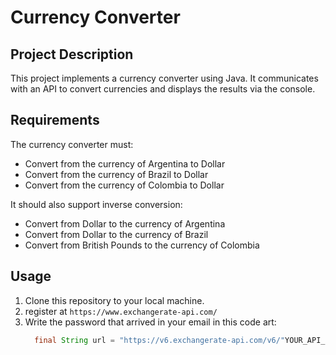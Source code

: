 # Currency Converter

## Project Description

This project implements a currency converter using Java. It communicates with an API to convert currencies and displays the results via the console.

## Requirements

The currency converter must:

- Convert from the currency of Argentina to Dollar
- Convert from the currency of Brazil to Dollar
- Convert from the currency of Colombia to Dollar

It should also support inverse conversion:

- Convert from Dollar to the currency of Argentina
- Convert from Dollar to the currency of Brazil
- Convert from British Pounds to the currency of Colombia

## Usage
1. Clone this repository to your local machine.
2. register at `https://www.exchangerate-api.com/`
3. Write the password that arrived in your email in this code art:
   ```Java
     final String url = "https://v6.exchangerate-api.com/v6/"YOUR_API_KEY"/" + original + "/" + toConvert + "/" + amount;

